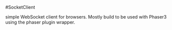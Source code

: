 #SocketClient

simple WebSocket client for browsers. Mostly build to be used with Phaser3 using the phaser plugin wrapper.
